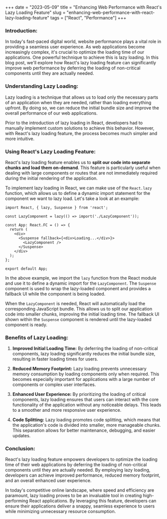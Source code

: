 +++
date = "2023-05-09"
title = "Enhancing Web Performance with React's Lazy Loading Feature"
slug = "enhancing-web-performance-with-react-lazy-loading-feature"
tags = ["React", "Performance"]
+++

### Introduction:

In today's fast-paced digital world, website performance plays a vital role in providing a seamless user experience. As web applications become increasingly complex, it's crucial to optimize the loading time of our applications. One powerful technique to achieve this is lazy loading. In this blog post, we'll explore how React's lazy loading feature can significantly improve web performance by deferring the loading of non-critical components until they are actually needed.

### Understanding Lazy Loading:

Lazy loading is a technique that allows us to load only the necessary parts of an application when they are needed, rather than loading everything upfront. By doing so, we can reduce the initial bundle size and improve the overall performance of our web applications.

Prior to the introduction of lazy loading in React, developers had to manually implement custom solutions to achieve this behavior. However, with React's lazy loading feature, the process becomes much simpler and more intuitive.

### Using React's Lazy Loading Feature:

React's lazy loading feature enables us to **split our code into separate chunks and load them on-demand**. This feature is particularly useful when dealing with large components or routes that are not immediately required during the initial rendering of the application.

To implement lazy loading in React, we can make use of the `React.lazy` function, which allows us to define a dynamic import statement for the component we want to lazy load. Let's take a look at an example:

```tsx
import React, { lazy, Suspense } from 'react';

const LazyComponent = lazy(() => import('./LazyComponent'));

const App: React.FC = () => {
  return (
    <div>
      <Suspense fallback={<div>Loading...</div>}>
        <LazyComponent />
      </Suspense>
    </div>
  );
};

export default App;
```

In the above example, we import the `lazy` function from the React module and use it to define a dynamic import for the `LazyComponent`. The `Suspense` component is used to wrap the lazy-loaded component and provides a fallback UI while the component is being loaded.

When the `LazyComponent` is needed, React will automatically load the corresponding JavaScript bundle. This allows us to split our application code into smaller chunks, improving the initial loading time. The fallback UI shown within the `Suspense` component is rendered until the lazy-loaded component is ready.

### Benefits of Lazy Loading:

1. **Improved Initial Loading Time:** By deferring the loading of non-critical components, lazy loading significantly reduces the initial bundle size, resulting in faster loading times for users.

2. **Reduced Memory Footprint:** Lazy loading prevents unnecessary memory consumption by loading components only when required. This becomes especially important for applications with a large number of components or complex user interfaces.

3. **Enhanced User Experience:** By prioritizing the loading of critical components, lazy loading ensures that users can interact with the core functionality of the application without any noticeable delays. This leads to a smoother and more responsive user experience.

4. **Code Splitting:** Lazy loading promotes code splitting, which means that the application's code is divided into smaller, more manageable chunks. This separation allows for better maintenance, debugging, and easier updates.

### Conclusion:

React's lazy loading feature empowers developers to optimize the loading time of their web applications by deferring the loading of non-critical components until they are actually needed. By employing lazy loading, developers can achieve improved performance, reduced memory footprint, and an overall enhanced user experience.

In today's competitive online landscape, where speed and efficiency are paramount, lazy loading proves to be an invaluable tool in creating high-performing React applications. By leveraging this feature, developers can ensure their applications deliver a snappy, seamless experience to users while minimizing unnecessary resource consumption.
